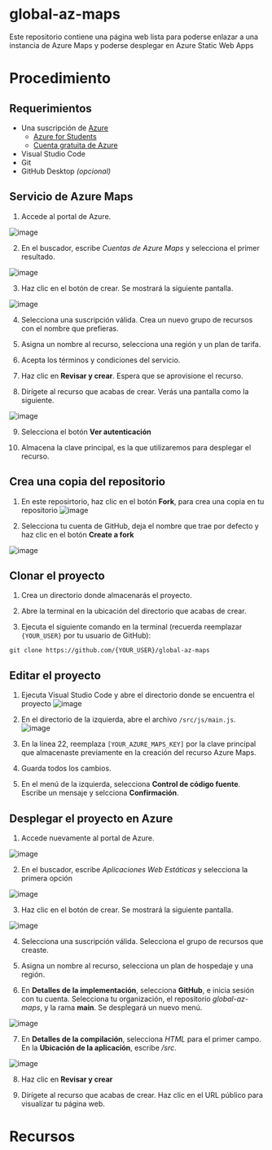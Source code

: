 # global-az-maps
Este repositorio contiene una página web lista para poderse enlazar a una instancia de Azure Maps y poderse desplegar en Azure Static Web Apps

# Procedimiento
## Requerimientos 
- Una suscripción de [Azure](https://azure.microsoft.com/es-es/)
  - [Azure for Students](https://azure.microsoft.com/es-es/free/students/)
  - [Cuenta gratuita de Azure](https://azure.microsoft.com/es-es/free/) 
- Visual Studio Code
- Git 
- GitHub Desktop _(opcional)_

## Servicio de Azure Maps
1. Accede al portal de Azure.

![image](https://github.com/tohtechcommunity/global-az-maps/assets/50784966/4cf259e0-875b-4783-a313-47cc0c3e261e)

2. En el buscador, escribe _Cuentas de Azure Maps_ y selecciona el primer resultado.

![image](https://github.com/tohtechcommunity/global-az-maps/assets/50784966/f4df1124-0de4-41c8-bf78-b71b46376291)


3. Haz clic en el botón de crear. Se mostrará la siguiente pantalla.

![image](https://github.com/tohtechcommunity/global-az-maps/assets/50784966/4740d0dc-f548-4270-8d58-de43179eab3d)

4. Selecciona una suscripción válida. Crea un nuevo grupo de recursos con el nombre que prefieras.

5. Asigna un nombre al recurso, selecciona una región y un plan de tarifa.

6. Acepta los términos y condiciones del servicio.

7. Haz clic en **Revisar y crear**. Espera que se aprovisione el recurso.

8. Dirígete al recurso que acabas de crear. Verás una pantalla como la siguiente.

![image](https://github.com/tohtechcommunity/global-az-maps/assets/50784966/816f1d4c-0a11-4a8a-a83a-4cecae9cdda2)

9. Selecciona el botón **Ver autenticación**

10. Almacena la clave principal, es la que utilizaremos para desplegar el recurso.

## Crea una copia del repositorio
1. En este reposirtorio, haz clic en el botón **Fork**, para crea una copia en tu repositorio
![image](https://github.com/tohtechcommunity/global-az-maps/assets/50784966/3a3359e1-6986-4fd2-9292-a42d7dfac1f7)

2. Selecciona tu cuenta de GitHub, deja el nombre que trae por defecto y haz clic en el botón **Create a fork**

![image](https://github.com/tohtechcommunity/global-az-maps/assets/50784966/a8d7c0a9-04ca-48b3-912c-8d48fa2fbd6c)


## Clonar el proyecto
1. Crea un directorio donde almacenarás el proyecto.

2. Abre la terminal en la ubicación del directorio que acabas de crear.

3. Ejecuta el siguiente comando en la terminal (recuerda reemplazar `{YOUR_USER}` por tu usuario de GitHub):

```
git clone https://github.com/{YOUR_USER}/global-az-maps
```

## Editar el proyecto
1. Ejecuta Visual Studio Code y abre el directorio donde se encuentra el proyecto
![image](https://github.com/tohtechcommunity/global-az-maps/assets/50784966/f4c23f9f-13cc-456c-94f0-1f6d7cfb609b)

2. En el directorio de la izquierda, abre el archivo `/src/js/main.js`.
![image](https://github.com/tohtechcommunity/global-az-maps/assets/50784966/33654a50-6fbf-4019-b182-a9e9ab49e739)

3. En la línea 22, reemplaza `[YOUR_AZURE_MAPS_KEY]` por la clave principal que almacenaste previamente en la creación del recurso Azure Maps.

4. Guarda todos los cambios.

5. En el menú de la izquierda, selecciona **Control de código fuente**. Escribe un mensaje y selcciona **Confirmación**. 

## Desplegar el proyecto en Azure
1. Accede nuevamente al portal de Azure.

![image](https://github.com/tohtechcommunity/global-az-maps/assets/50784966/4cf259e0-875b-4783-a313-47cc0c3e261e)

2. En el buscador, escribe _Aplicaciones Web Estáticas_ y selecciona la primera opción

![image](https://github.com/tohtechcommunity/global-az-maps/assets/50784966/30dfe834-3b9b-4db3-87ef-b0cb964a1100)

3. Haz clic en el botón de crear. Se mostrará la siguiente pantalla.

![image](https://github.com/tohtechcommunity/global-az-maps/assets/50784966/a2cbd82f-a97b-450c-849a-74699bad4f15)

4. Selecciona una suscripción válida. Selecciona el grupo de recursos que creaste.

5. Asigna un nombre al recurso, selecciona un plan de hospedaje y una región.

6. En **Detalles de la implementación**, selecciona **GitHub**, e inicia sesión con tu cuenta. Selecciona tu organización, el repositorio _global-az-maps_, y la rama **main**. Se desplegará un nuevo menú.

![image](https://github.com/tohtechcommunity/global-az-maps/assets/50784966/32fa6a6a-c1b0-4335-967f-46319d0c1be7)

7. En **Detalles de la compilación**, selecciona _HTML_ para el primer campo. En la **Ubicación de la aplicación**, escribe _/src_.

![image](https://github.com/tohtechcommunity/global-az-maps/assets/50784966/24d24476-9666-488f-9952-ec008c379183)

8. Haz clic en **Revisar y crear**

9. Dirígete al recurso que acabas de crear. Haz clic en el URL público para visualizar tu página web.

# Recursos
